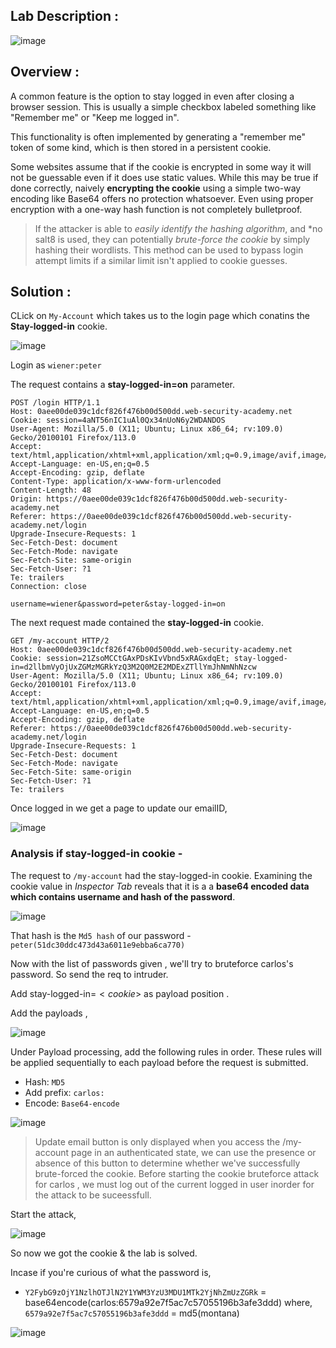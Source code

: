 ## Lab Description :

![image](https://github.com/sh3bu/Portswigger_labs/assets/67383098/6fba9ea2-8a18-4fc8-bd4c-ae3094bf98dc)

## Overview :

A common feature is the option to stay logged in even after closing a browser session. This is usually a simple checkbox labeled something like "Remember me" or "Keep me logged in".

This functionality is often implemented by generating a "remember me" token of some kind, which is then stored in a persistent cookie.

Some websites assume that if the cookie is encrypted in some way it will not be guessable even if it does use static values. While this may be true if done correctly, naively **encrypting the cookie** using a simple two-way encoding like Base64 offers no protection whatsoever. Even using proper encryption with a one-way hash function is not completely bulletproof.

> If the attacker is able to *easily identify the hashing algorithm*, and *no salt8 is used, they can potentially *brute-force the cookie* by simply 
> hashing their wordlists. This method can be used to bypass login attempt limits if a similar limit isn't applied to cookie guesses. 

## Solution :

CLick on `My-Account` which takes us to the login page which conatins the **Stay-logged-in** cookie. 

![image](https://github.com/sh3bu/Portswigger_labs/assets/67383098/9935a449-df73-41a9-bd8f-cda6907ec58e)

Login as `wiener:peter`

The request contains a **stay-logged-in=on** parameter.

```http
POST /login HTTP/1.1
Host: 0aee00de039c1dcf826f476b00d500dd.web-security-academy.net
Cookie: session=4aNT56nIC1uAl0Qx34nUoN6y2WDANDOS
User-Agent: Mozilla/5.0 (X11; Ubuntu; Linux x86_64; rv:109.0) Gecko/20100101 Firefox/113.0
Accept: text/html,application/xhtml+xml,application/xml;q=0.9,image/avif,image/webp,*/*;q=0.8
Accept-Language: en-US,en;q=0.5
Accept-Encoding: gzip, deflate
Content-Type: application/x-www-form-urlencoded
Content-Length: 48
Origin: https://0aee00de039c1dcf826f476b00d500dd.web-security-academy.net
Referer: https://0aee00de039c1dcf826f476b00d500dd.web-security-academy.net/login
Upgrade-Insecure-Requests: 1
Sec-Fetch-Dest: document
Sec-Fetch-Mode: navigate
Sec-Fetch-Site: same-origin
Sec-Fetch-User: ?1
Te: trailers
Connection: close

username=wiener&password=peter&stay-logged-in=on
```

The next request made contained the **stay-logged-in** cookie.

```http
GET /my-account HTTP/2
Host: 0aee00de039c1dcf826f476b00d500dd.web-security-academy.net
Cookie: session=21ZsoMCCtGAxPDsKIvVbnd5xRAGxdqEt; stay-logged-in=d2llbmVyOjUxZGMzMGRkYzQ3M2Q0M2E2MDExZTllYmJhNmNhNzcw
User-Agent: Mozilla/5.0 (X11; Ubuntu; Linux x86_64; rv:109.0) Gecko/20100101 Firefox/113.0
Accept: text/html,application/xhtml+xml,application/xml;q=0.9,image/avif,image/webp,*/*;q=0.8
Accept-Language: en-US,en;q=0.5
Accept-Encoding: gzip, deflate
Referer: https://0aee00de039c1dcf826f476b00d500dd.web-security-academy.net/login
Upgrade-Insecure-Requests: 1
Sec-Fetch-Dest: document
Sec-Fetch-Mode: navigate
Sec-Fetch-Site: same-origin
Sec-Fetch-User: ?1
Te: trailers
```

Once logged in we get a page to update our emailID,

![image](https://github.com/sh3bu/Portswigger_labs/assets/67383098/c3e502a4-8669-449b-9a25-b8ee1d382ac5)

### Analysis if stay-logged-in cookie -

The request to `/my-account` had the stay-logged-in cookie. Examining the cookie value in *Inspector Tab* reveals that it is a a **base64 encoded data which contains username and hash of the password**.

![image](https://github.com/sh3bu/Portswigger_labs/assets/67383098/a852488d-6a9e-4a4f-8894-d403e31c2a3f)

That hash is the  `Md5 hash` of our password - `peter(51dc30ddc473d43a6011e9ebba6ca770)`

Now with the list of passwords given , we'll try to bruteforce carlos's password.
So send the req to intruder.

Add stay-logged-in=$<cookie>$ as payload position .

Add the payloads ,
  
  ![image](https://github.com/sh3bu/Portswigger_labs/assets/67383098/50345f86-17d2-414f-b57d-d961552e30ce)

  
Under Payload processing, add the following rules in order. These rules will be applied sequentially to each payload before the request is submitted.

   - Hash: `MD5`
   - Add prefix: `carlos:`
   - Encode: `Base64-encode`

![image](https://github.com/sh3bu/Portswigger_labs/assets/67383098/f8b487e3-2cf0-4510-8ffe-3a10a2cc23d1)

> Update email button is only displayed when you access the /my-account page in an authenticated state, we can use the presence or absence of this button
> to determine whether we've successfully brute-forced the cookie.
> Before starting the cookie bruteforce attack for carlos , we must log out of the current logged in user  inorder for the attack to be suceessfull.
  
 Start the attack,
  
  ![image](https://github.com/sh3bu/Portswigger_labs/assets/67383098/528b0d2f-7105-49d2-bc21-b8faa10f3136)

So now we got the cookie & the lab is solved.
  
Incase if you're curious of what the password is,
  
  - `Y2FybG9zOjY1NzlhOTJlN2Y1YWM3YzU3MDU1MTk2YjNhZmUzZGRk` = base64encode(carlos:6579a92e7f5ac7c57055196b3afe3ddd)
  where,
  `6579a92e7f5ac7c57055196b3afe3ddd` = md5(montana)
  
  ![image](https://github.com/sh3bu/Portswigger_labs/assets/67383098/cc169072-fb3b-4d76-930c-b05c1a3a1ce8)


  





